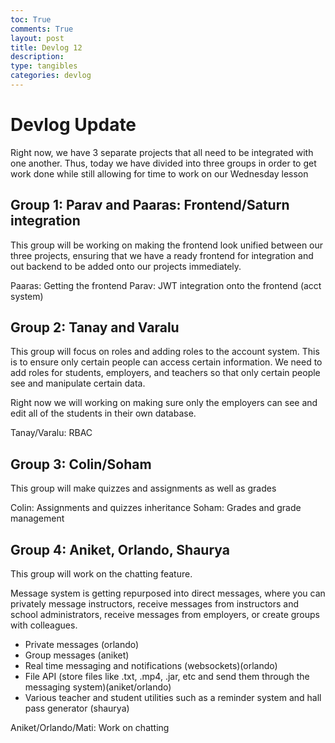 ```yaml
---
toc: True
comments: True
layout: post
title: Devlog 12
description: 
type: tangibles
categories: devlog
---
```


# Devlog Update

Right now, we have 3 separate projects that all need to be integrated with one another. Thus, today we have divided into three groups in order to get work done while still allowing for time to work on our Wednesday lesson


## Group 1: Parav and Paaras: Frontend/Saturn integration

This group will be working on making the frontend look unified between our three projects, ensuring that we have a ready frontend for integration and out backend to be added onto our projects immediately.

Paaras: Getting the frontend
Parav: JWT integration onto the frontend (acct system)

## Group 2: Tanay and Varalu

This group will focus on roles and adding roles to the account system. This is to ensure only certain people can access certain information. We need to add roles for students, employers, and teachers so that only certain people see and manipulate certain data. 

Right now we will working on making sure only the employers can see and edit all of the students in their own database.

Tanay/Varalu: RBAC 

## Group 3: Colin/Soham

This group will make quizzes and assignments as well as grades

Colin: Assignments and quizzes inheritance
Soham: Grades and grade management

## Group 4: Aniket, Orlando, Shaurya

This group will work on the chatting feature.

Message system is getting repurposed into direct messages, where you can privately message instructors, receive messages from instructors and school administrators, receive messages from employers, or create groups with colleagues.

- Private messages (orlando)
- Group messages (aniket)
- Real time messaging and notifications (websockets)(orlando)
- File API (store files like .txt, .mp4, .jar, etc and send them through the messaging system)(aniket/orlando)
- Various teacher and student utilities such as a reminder system and hall pass generator (shaurya)

Aniket/Orlando/Mati: Work on chatting